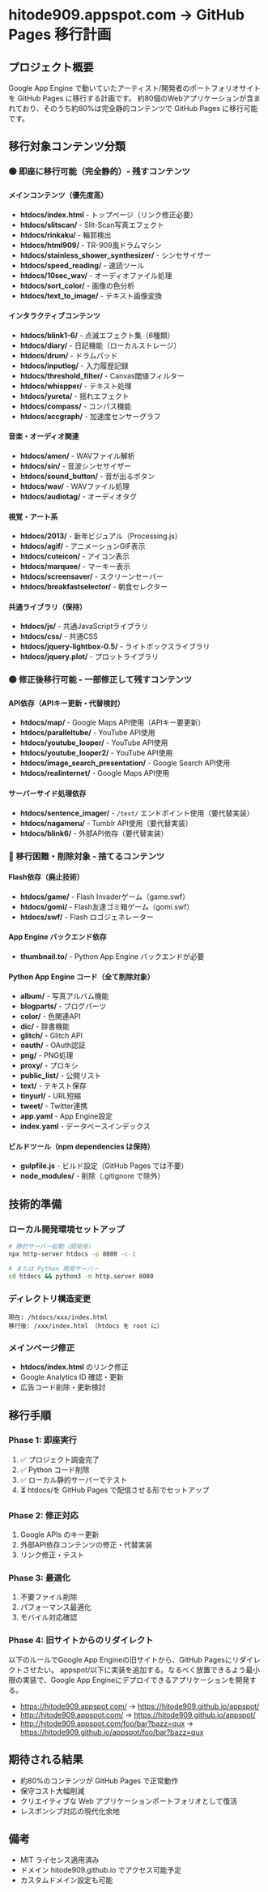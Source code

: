 # hitode909.appspot.com → GitHub Pages 移行計画

## プロジェクト概要
Google App Engine で動いていたアーティスト/開発者のポートフォリオサイトを GitHub Pages に移行する計画です。
約80個のWebアプリケーションが含まれており、そのうち約80%は完全静的コンテンツで GitHub Pages に移行可能です。

## 移行対象コンテンツ分類

### 🟢 即座に移行可能（完全静的）- 残すコンテンツ

#### メインコンテンツ（優先度高）
- **htdocs/index.html** - トップページ（リンク修正必要）
- **htdocs/slitscan/** - Slit-Scan写真エフェクト
- **htdocs/rinkaku/** - 輪郭検出
- **htdocs/html909/** - TR-909風ドラムマシン
- **htdocs/stainless_shower_synthesizer/** - シンセサイザー
- **htdocs/speed_reading/** - 速読ツール
- **htdocs/10sec_wav/** - オーディオファイル処理
- **htdocs/sort_color/** - 画像の色分析
- **htdocs/text_to_image/** - テキスト画像変換

#### インタラクティブコンテンツ
- **htdocs/blink1-6/** - 点滅エフェクト集（6種類）
- **htdocs/diary/** - 日記機能（ローカルストレージ）
- **htdocs/drum/** - ドラムパッド
- **htdocs/inputlog/** - 入力履歴記録
- **htdocs/threshold_filter/** - Canvas閾値フィルター
- **htdocs/whispper/** - テキスト処理
- **htdocs/yureta/** - 揺れエフェクト
- **htdocs/compass/** - コンパス機能
- **htdocs/accgraph/** - 加速度センサーグラフ

#### 音楽・オーディオ関連
- **htdocs/amen/** - WAVファイル解析
- **htdocs/sin/** - 音波シンセサイザー
- **htdocs/sound_button/** - 音が出るボタン
- **htdocs/wav/** - WAVファイル処理
- **htdocs/audiotag/** - オーディオタグ

#### 視覚・アート系
- **htdocs/2013/** - 新年ビジュアル（Processing.js）
- **htdocs/agif/** - アニメーションGIF表示
- **htdocs/cuteicon/** - アイコン表示
- **htdocs/marquee/** - マーキー表示
- **htdocs/screensaver/** - スクリーンセーバー
- **htdocs/breakfastselector/** - 朝食セレクター

#### 共通ライブラリ（保持）
- **htdocs/js/** - 共通JavaScriptライブラリ
- **htdocs/css/** - 共通CSS
- **htdocs/jquery-lightbox-0.5/** - ライトボックスライブラリ
- **htdocs/jquery.plot/** - プロットライブラリ

### 🟡 修正後移行可能 - 一部修正して残すコンテンツ

#### API依存（APIキー更新・代替検討）
- **htdocs/map/** - Google Maps API使用（APIキー要更新）
- **htdocs/paralleltube/** - YouTube API使用
- **htdocs/youtube_looper/** - YouTube API使用
- **htdocs/youtube_looper2/** - YouTube API使用
- **htdocs/image_search_presentation/** - Google Search API使用
- **htdocs/realinternet/** - Google Maps API使用

#### サーバーサイド処理依存
- **htdocs/sentence_imager/** - `/text/` エンドポイント使用（要代替実装）
- **htdocs/nagameru/** - Tumblr API使用（要代替実装）
- **htdocs/blink6/** - 外部API依存（要代替実装）

### 🔴 移行困難・削除対象 - 捨てるコンテンツ

#### Flash依存（廃止技術）
- **htdocs/game/** - Flash Invaderゲーム（game.swf）
- **htdocs/gomi/** - Flash友達ゴミ箱ゲーム（gomi.swf）
- **htdocs/swf/** - Flash ロゴジェネレーター

#### App Engine バックエンド依存
- **thumbnail.to/** - Python App Engine バックエンドが必要

#### Python App Engine コード（全て削除対象）
- **album/** - 写真アルバム機能
- **blogparts/** - ブログパーツ
- **color/** - 色関連API
- **dic/** - 辞書機能
- **glitch/** - Glitch API
- **oauth/** - OAuth認証
- **png/** - PNG処理
- **proxy/** - プロキシ
- **public_list/** - 公開リスト
- **text/** - テキスト保存
- **tinyurl/** - URL短縮
- **tweet/** - Twitter連携
- **app.yaml** - App Engine設定
- **index.yaml** - データベースインデックス

#### ビルドツール（npm dependencies は保持）
- **gulpfile.js** - ビルド設定（GitHub Pages では不要）
- **node_modules/** - 削除（.gitignore で除外）

## 技術的準備

### ローカル開発環境セットアップ
```bash
# 静的サーバー起動（開発用）
npx http-server htdocs -p 8080 -c-1

# または Python 簡易サーバー
cd htdocs && python3 -m http.server 8080
```

### ディレクトリ構造変更
```
現在: /htdocs/xxx/index.html
移行後: /xxx/index.html （htdocs を root に）
```

### メインページ修正
- **htdocs/index.html** のリンク修正
- Google Analytics ID 確認・更新
- 広告コード削除・更新検討

## 移行手順

### Phase 1: 即座実行
1. ✅ プロジェクト調査完了
2. ✅ Python コード削除
3. ✅ ローカル静的サーバーでテスト
4. ⏳ htdocs/を GitHub Pages で配信させる形でセットアップ

### Phase 2: 修正対応
1. Google APIs のキー更新
2. 外部API依存コンテンツの修正・代替実装
3. リンク修正・テスト

### Phase 3: 最適化
1. 不要ファイル削除
2. パフォーマンス最適化
3. モバイル対応確認

### Phase 4: 旧サイトからのリダイレクト
以下のルールでGoogle App Engineの旧サイトから、GitHub Pagesにリダイレクトさせたい。
appspot/以下に実装を追加する。なるべく放置できるよう最小限の実装で、Google App Engineにデプロイできるアプリケーションを開発する。

- https://hitode909.appspot.com/ → https://hitode909.github.io/appspot/
- http://hitode909.appspot.com/ → https://hitode909.github.io/appspot/
- http://hitode909.appspot.com/foo/bar?bazz=qux → https://hitode909.github.io/appspot/foo/bar?bazz=qux

## 期待される結果
- 約80%のコンテンツが GitHub Pages で正常動作
- 保守コスト大幅削減
- クリエイティブな Web アプリケーションポートフォリオとして復活
- レスポンシブ対応の現代化余地

## 備考
- MIT ライセンス適用済み
- ドメイン hitode909.github.io でアクセス可能予定
- カスタムドメイン設定も可能